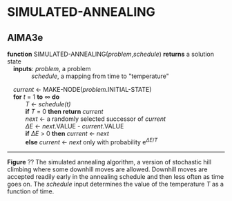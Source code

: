 # SIMULATED-ANNEALING

## AIMA3e
__function__ SIMULATED-ANNEALING(_problem_,_schedule_) __returns__ a solution state  
&emsp;__inputs__: _problem_, a problem  
&emsp;&emsp;&emsp;&emsp;_schedule_, a mapping from time to "temperature"  

&emsp;_current_ &larr; MAKE\-NODE(_problem_.INITIAL\-STATE)  
&emsp;__for__ _t_ = 1 __to__ &infin;  __do__  
&emsp;&emsp;&emsp;_T_ &larr; _schedule(t)_  
&emsp;&emsp;&emsp;__if__ _T_ = 0 __then return__ _current_  
&emsp;&emsp;&emsp;_next_ &larr; a randomly selected successor of _current_  
&emsp;&emsp;&emsp;_&Delta;E_ &larr; _next_.VALUE - _current_.VALUE  
&emsp;&emsp;&emsp;__if__ _&Delta;E_ > 0 __then__ _current_ &larr; _next_  
&emsp;&emsp;&emsp;__else__ _current_ &larr; _next_ only with probability e<sup>_&Delta;E_/_T_</sup>

---
__Figure__ ?? The simulated annealing algorithm, a version of stochastic hill climbing where some downhill moves are allowed. Downhill moves are accepted readily early in the annealing schedule and then less often as time goes on. The _schedule_ input determines the value of the temperature _T_ as a function of time.
